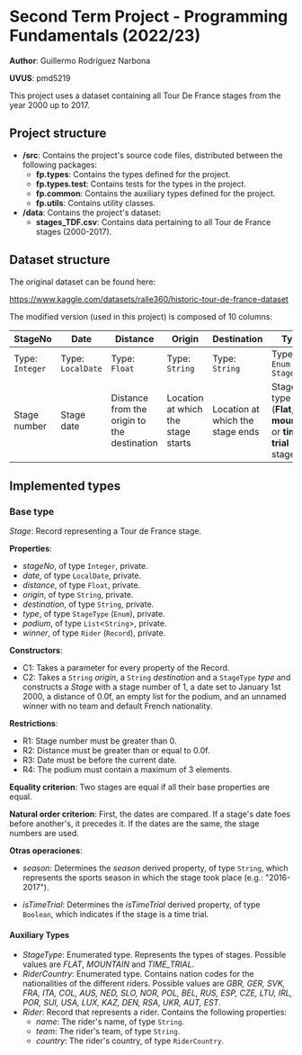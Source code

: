 # Second Term Project - Programming Fundamentals (2022/23)
**Author**: Guillermo Rodríguez Narbona

**UVUS**: pmd5219

This project uses a dataset containing all Tour De France stages from the year 2000 up to 2017.

## Project structure

* **/src**: Contains the project's source code files, distributed between the following packages:
  * **fp.types**: Contains the types defined for the project.
  * **fp.types.test**: Contains tests for the types in the project.
  * **fp.common**: Contains the auxiliary types defined for the project.
  * **fp.utils**:  Contains utility classes.
* **/data**: Contains the project's dataset:
    * **stages_TDF.csv**: Contains data pertaining to all Tour de France stages (2000-2017).
    
## Dataset structure

The original dataset can be found here:

https://www.kaggle.com/datasets/ralle360/historic-tour-de-france-dataset

The modified version (used in this project) is composed of 10 columns:


|StageNo|Date|Distance|Origin|Destination|Type|WinnerName|WinnerTeam|WinnerCountry|Podium|
|-------|----|--------|------|-----------|----|----------|----------|-------------|------|
|Type: `Integer`|Type: `LocalDate`|Type: `Float`|Type: `String`|Type: `String`|Type: `Enum StageType`|Type: `String`|Type: `String`|Type: `Enum RiderCountry`|Type: `List<String>`|
|Stage number|Stage date|Distance from the origin to the destination|Location at which the stage starts|Location at which the stage ends|Stage type (**Flat**, **mountain** or **time trial** stage)|Name of the rider who won the stage|Name of the team to which the winner belongs|Nation code for the winner's country|List containing the three riders who arrived in **1st**, **2nd** and **3rd** place|

## Implemented types


### Base type
_Stage_: Record representing a Tour de France stage.

**Properties**:

- _stageNo_, of type `Integer`, private. 
- _date_, of type `LocalDate`, private. 
- _distance_, of type `Float`, private. 
- _origin_, of type `String`, private. 
- _destination_, of type `String`, private. 
- _type_, of type `StageType` (`Enum`), private. 
- _podium_, of type `List`<`String`>, private. 
- _winner_, of type `Rider` (`Record`), private. 

**Constructors**: 

- C1: Takes a parameter for every property of the Record.
- C2: Takes a `String` _origin_, a `String` _destination_ and a `StageType` _type_ and constructs a _Stage_ with a stage number of 1, a date set to January 1st 2000, a distance of 0.0f, an empty list for the podium, and an unnamed winner with no team and default French nationality.

**Restrictions**:
 
- R1: Stage number must be greater than 0.
- R2: Distance must be greater than or equal to 0.0f.
- R3: Date must be before the current date.
- R4: The podium must contain a maximum of 3 elements.

**Equality criterion**: Two stages are equal if all their base properties are equal.

**Natural order criterion**: First, the dates are compared. If a stage's date foes before another's, it precedes it. If the dates are the same, the stage numbers are used.

**Otras operaciones**:
 
-	_season_: Determines the _season_ derived property, of type `String`, which represents the sports season in which the stage took place (e.g.: "2016-2017").

-  _isTimeTrial_: Determines the _isTimeTrial_ derived property, of type `Boolean`, which indicates if the stage is a time trial.

#### Auxiliary Types
-  _StageType_: Enumerated type. Represents the types of stages. Possible values are _FLAT_, _MOUNTAIN_ and _TIME_TRIAL_.
-  _RiderCountry_: Enumerated type. Contains nation codes for the nationalities of the different riders. Possible values are _GBR, GER, SVK, FRA, ITA, COL, AUS, NED, SLO, NOR, POL, BEL, RUS, ESP, CZE, LTU, IRL, POR, SUI, USA, LUX, KAZ, DEN, RSA, UKR, AUT, EST_.
-  _Rider_: Record that represents a rider. Contains the following properties:
    -  _name_: The rider's name, of type `String`.
    - _team_: The rider's team, of type `String`.
    - _country_: The rider's country, of type `RiderCountry`.